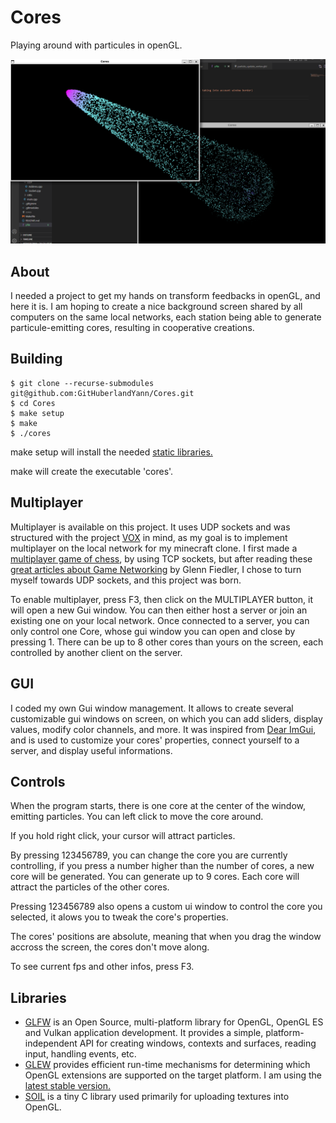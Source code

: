 # Cores
Playing around with particules in openGL.

![2bleScreens](Resources/Screenshots/thumbnail.png)

## About
I needed a project to get my hands on transform feedbacks in openGL, and here it is. I am hoping to create a nice background screen shared by all computers on the same local networks, each station being able to generate particule-emitting cores, resulting in cooperative creations.

## Building
```
$ git clone --recurse-submodules git@github.com:GitHuberlandYann/Cores.git
$ cd Cores
$ make setup
$ make
$ ./cores
```
make setup will install the needed [static libraries.](#libraries)

make will create the executable 'cores'.

## Multiplayer
Multiplayer is available on this project.  It uses UDP sockets and was structured with the project [VOX](https://github.com/GitHuberlandYann/VOX.git) in mind, as my goal is to implement multiplayer on the local network for my minecraft clone.  I first made a [multiplayer game of chess](https://github.com/GitHuberlandYann/multiChesser.git), by using TCP sockets, but after reading these [great articles about Game Networking](https://gafferongames.com/categories/game-networking/) by Glenn Fiedler, I chose to turn myself towards UDP sockets, and this project was born.

To enable multiplayer, press F3, then click on the MULTIPLAYER button, it will open a new Gui window. You can then either host a server or join an existing one on your local network. Once connected to a server, you can only control one Core, whose gui window you can open and close by pressing 1. There can be up to 8 other cores than yours on the screen, each controlled by another client on the server.

## GUI
I coded my own Gui window management. It allows to create several customizable gui windows on screen, on which you can add sliders, display values, modify color channels, and more. It was inspired from [Dear ImGui](https://github.com/ocornut/imgui.git), and is used to customize your cores' properties, connect yourself to a server, and display useful informations.

## Controls
When the program starts, there is one core at the center of the window, emitting particles.
You can left click to move the core around.

If you hold right click, your cursor will attract particles.

By pressing 123456789, you can change the core you are currently controlling, if you press a number higher than the number of cores, a new core will be generated.  You can generate up to 9 cores.  Each core will attract the particles of the other cores.

Pressing 123456789 also opens a custom ui window to control the core you selected, it alows you to tweak the core's properties.

The cores' positions are absolute, meaning that when you drag the window accross the screen, the cores don't move along.

To see current fps and other infos, press F3.

## Libraries
* [GLFW](https://github.com/glfw/glfw.git) is an Open Source, multi-platform library for OpenGL, OpenGL ES and Vulkan application development. It provides a simple, platform-independent API for creating windows, contexts and surfaces, reading input, handling events, etc.
* [GLEW](https://github.com/nigels-com/glew.git) provides efficient run-time mechanisms for determining which OpenGL extensions are supported on the target platform. I am using the [latest stable version.](https://github.com/nigels-com/glew/releases/tag/glew-2.2.0)
* [SOIL](https://github.com/littlstar/soil.git) is a tiny C library used primarily for uploading textures into OpenGL.
